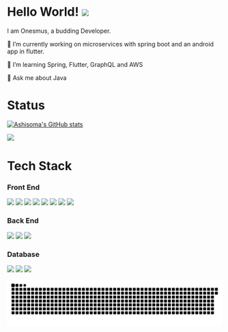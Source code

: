 # Hello World! <img src="https://raw.githubusercontent.com/MartinHeinz/MartinHeinz/master/wave.gif" height="21">
 
I am Onesmus, a budding Developer.

🔭 I’m currently working on microservices with spring boot and an android app in flutter.

🌱 I’m learning Spring, Flutter, GraphQL and AWS

💬 Ask me about Java


# Status

[![Ashisoma's GitHub stats](https://github-readme-stats.vercel.app/api?username=Ashisoma&show_icons=true&show_icons=true&title_color=fff&icon_color=79ff97&text_color=9f9f9f&bg_color=151515)](https://github.com/anuraghazra/github-readme-stats)

<a href="https://github.com/Ashisoma">
  <img width="49%" src="https://github-readme-stats.vercel.app/api/top-langs/?username=Ashisoma&layout=compact&show_icons=true&title_color=fff&icon_color=79ff97&text_color=9f9f9f&bg_color=151515" />
</a>


# Tech Stack

### Front End

<img src="https://img.shields.io/badge/HTML5-E34F26?style=for-the-badge&logo=html5&logoColor=white"> <img  src="https://img.shields.io/badge/CSS3-1572B6?style=for-the-badge&logo=css3&logoColor=white"> <img  src="https://img.shields.io/badge/JavaScript-F7DF1E?style=for-the-badge&logo=javascript&logoColor=black"> <img  src="https://img.shields.io/badge/Bootstrap-563D7C?style=for-the-badge&logo=bootstrap&logoColor=white"> <img src="https://img.shields.io/badge/Android-9FC037?style=for-the-badge&logo=android&logoColor=white">  <img src="https://img.shields.io/badge/Dart-0175C2?style=for-the-badge&logo=dart&logoColor=white"> <img src="https://img.shields.io/badge/laravel-35495E?style=for-the-badge&logo=laravel&logoColor=4FC08D"> <img src="https://img.shields.io/badge/Flutter-02569B?style=for-the-badge&logo=flutter&logoColor=white">

### Back End

<img src="https://img.shields.io/badge/Java-e11e21?style=for-the-badge&logo=java&logoColor=white"> <img src="https://img.shields.io/badge/php-43853D?style=for-the-badge&logo=php&logoColor=white"> <img src="https://img.shields.io/badge/Spring-6DB33F?style=for-the-badge&logo=spring&logoColor=white">


### Database

<img src="https://img.shields.io/badge/PostgreSQL-316192?style=for-the-badge&logo=postgresql&logoColor=white"> <img src="https://img.shields.io/badge/MySQL-00000F?style=for-the-badge&logo=mysql&logoColor=white"> <img src="https://img.shields.io/badge/SQLite-07405E?style=for-the-badge&logo=sqlite&logoColor=white">

![Snake animation](https://github.com/Lucbm99/Lucbm99/blob/output/github-contribution-grid-snake.svg)






